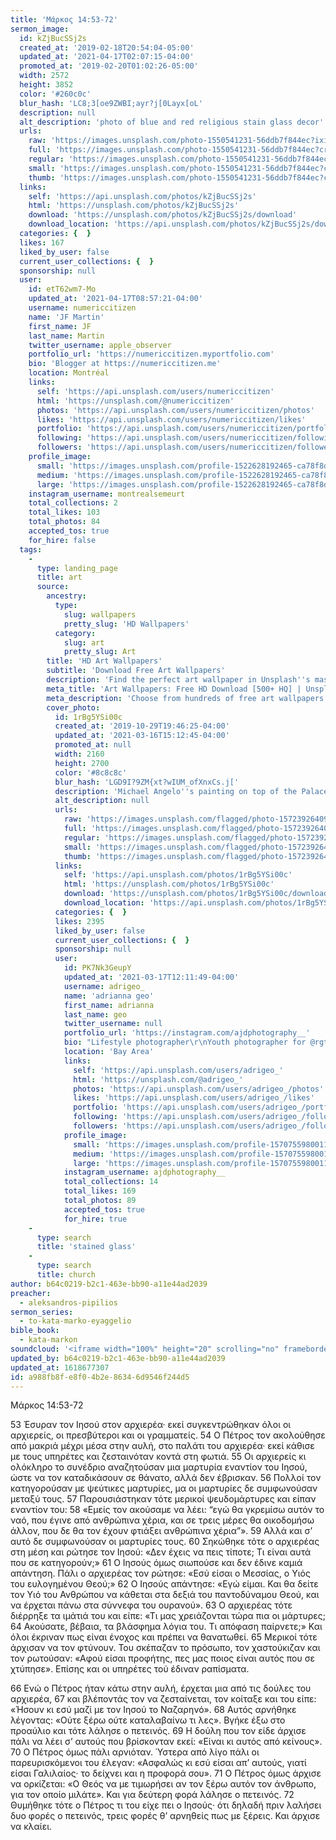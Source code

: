 ```yaml
---
title: 'Μάρκος 14:53-72'
sermon_image:
  id: kZjBucSSj2s
  created_at: '2019-02-18T20:54:04-05:00'
  updated_at: '2021-04-17T02:07:15-04:00'
  promoted_at: '2019-02-20T01:02:26-05:00'
  width: 2572
  height: 3852
  color: '#260c0c'
  blur_hash: 'LC8;3[oe9ZWBI;ayr?j[0Layx[oL'
  description: null
  alt_description: 'photo of blue and red religious stain glass decor'
  urls:
    raw: 'https://images.unsplash.com/photo-1550541231-56ddb7f844ec?ixid=MnwxNjM3NDl8MHwxfHNlYXJjaHwyfHxzdGFpbmVkJTIwZ2xhc3N8ZW58MHx8fHwxNjE4NjcyODEy&ixlib=rb-1.2.1'
    full: 'https://images.unsplash.com/photo-1550541231-56ddb7f844ec?crop=entropy&cs=srgb&fm=jpg&ixid=MnwxNjM3NDl8MHwxfHNlYXJjaHwyfHxzdGFpbmVkJTIwZ2xhc3N8ZW58MHx8fHwxNjE4NjcyODEy&ixlib=rb-1.2.1&q=85'
    regular: 'https://images.unsplash.com/photo-1550541231-56ddb7f844ec?crop=entropy&cs=tinysrgb&fit=max&fm=jpg&ixid=MnwxNjM3NDl8MHwxfHNlYXJjaHwyfHxzdGFpbmVkJTIwZ2xhc3N8ZW58MHx8fHwxNjE4NjcyODEy&ixlib=rb-1.2.1&q=80&w=1080'
    small: 'https://images.unsplash.com/photo-1550541231-56ddb7f844ec?crop=entropy&cs=tinysrgb&fit=max&fm=jpg&ixid=MnwxNjM3NDl8MHwxfHNlYXJjaHwyfHxzdGFpbmVkJTIwZ2xhc3N8ZW58MHx8fHwxNjE4NjcyODEy&ixlib=rb-1.2.1&q=80&w=400'
    thumb: 'https://images.unsplash.com/photo-1550541231-56ddb7f844ec?crop=entropy&cs=tinysrgb&fit=max&fm=jpg&ixid=MnwxNjM3NDl8MHwxfHNlYXJjaHwyfHxzdGFpbmVkJTIwZ2xhc3N8ZW58MHx8fHwxNjE4NjcyODEy&ixlib=rb-1.2.1&q=80&w=200'
  links:
    self: 'https://api.unsplash.com/photos/kZjBucSSj2s'
    html: 'https://unsplash.com/photos/kZjBucSSj2s'
    download: 'https://unsplash.com/photos/kZjBucSSj2s/download'
    download_location: 'https://api.unsplash.com/photos/kZjBucSSj2s/download?ixid=MnwxNjM3NDl8MHwxfHNlYXJjaHwyfHxzdGFpbmVkJTIwZ2xhc3N8ZW58MHx8fHwxNjE4NjcyODEy'
  categories: {  }
  likes: 167
  liked_by_user: false
  current_user_collections: {  }
  sponsorship: null
  user:
    id: etT62wm7-Mo
    updated_at: '2021-04-17T08:57:21-04:00'
    username: numericcitizen
    name: 'JF Martin'
    first_name: JF
    last_name: Martin
    twitter_username: apple_observer
    portfolio_url: 'https://numericcitizen.myportfolio.com'
    bio: 'Blogger at https://numericcitizen.me'
    location: Montréal
    links:
      self: 'https://api.unsplash.com/users/numericcitizen'
      html: 'https://unsplash.com/@numericcitizen'
      photos: 'https://api.unsplash.com/users/numericcitizen/photos'
      likes: 'https://api.unsplash.com/users/numericcitizen/likes'
      portfolio: 'https://api.unsplash.com/users/numericcitizen/portfolio'
      following: 'https://api.unsplash.com/users/numericcitizen/following'
      followers: 'https://api.unsplash.com/users/numericcitizen/followers'
    profile_image:
      small: 'https://images.unsplash.com/profile-1522628192465-ca78f8dd3098?ixlib=rb-1.2.1&q=80&fm=jpg&crop=faces&cs=tinysrgb&fit=crop&h=32&w=32'
      medium: 'https://images.unsplash.com/profile-1522628192465-ca78f8dd3098?ixlib=rb-1.2.1&q=80&fm=jpg&crop=faces&cs=tinysrgb&fit=crop&h=64&w=64'
      large: 'https://images.unsplash.com/profile-1522628192465-ca78f8dd3098?ixlib=rb-1.2.1&q=80&fm=jpg&crop=faces&cs=tinysrgb&fit=crop&h=128&w=128'
    instagram_username: montrealsemeurt
    total_collections: 2
    total_likes: 103
    total_photos: 84
    accepted_tos: true
    for_hire: false
  tags:
    -
      type: landing_page
      title: art
      source:
        ancestry:
          type:
            slug: wallpapers
            pretty_slug: 'HD Wallpapers'
          category:
            slug: art
            pretty_slug: Art
        title: 'HD Art Wallpapers'
        subtitle: 'Download Free Art Wallpapers'
        description: 'Find the perfect art wallpaper in Unsplash''s massive, curated collection of HD photos. Each photo is optimized for your screen and free to use for all.'
        meta_title: 'Art Wallpapers: Free HD Download [500+ HQ] | Unsplash'
        meta_description: 'Choose from hundreds of free art wallpapers. Download HD wallpapers for free on Unsplash.'
        cover_photo:
          id: 1rBg5YSi00c
          created_at: '2019-10-29T19:46:25-04:00'
          updated_at: '2021-03-16T15:12:45-04:00'
          promoted_at: null
          width: 2160
          height: 2700
          color: '#8c8c8c'
          blur_hash: 'LGD9I?9ZM{xt?wIUM_ofXnxCs.j['
          description: 'Michael Angelo''s painting on top of the Palace of Versailles'
          alt_description: null
          urls:
            raw: 'https://images.unsplash.com/flagged/photo-1572392640988-ba48d1a74457?ixlib=rb-1.2.1'
            full: 'https://images.unsplash.com/flagged/photo-1572392640988-ba48d1a74457?ixlib=rb-1.2.1&q=85&fm=jpg&crop=entropy&cs=srgb'
            regular: 'https://images.unsplash.com/flagged/photo-1572392640988-ba48d1a74457?ixlib=rb-1.2.1&q=80&fm=jpg&crop=entropy&cs=tinysrgb&w=1080&fit=max'
            small: 'https://images.unsplash.com/flagged/photo-1572392640988-ba48d1a74457?ixlib=rb-1.2.1&q=80&fm=jpg&crop=entropy&cs=tinysrgb&w=400&fit=max'
            thumb: 'https://images.unsplash.com/flagged/photo-1572392640988-ba48d1a74457?ixlib=rb-1.2.1&q=80&fm=jpg&crop=entropy&cs=tinysrgb&w=200&fit=max'
          links:
            self: 'https://api.unsplash.com/photos/1rBg5YSi00c'
            html: 'https://unsplash.com/photos/1rBg5YSi00c'
            download: 'https://unsplash.com/photos/1rBg5YSi00c/download'
            download_location: 'https://api.unsplash.com/photos/1rBg5YSi00c/download'
          categories: {  }
          likes: 2395
          liked_by_user: false
          current_user_collections: {  }
          sponsorship: null
          user:
            id: PK7Nk3GeupY
            updated_at: '2021-03-17T12:11:49-04:00'
            username: adrigeo_
            name: 'adrianna geo'
            first_name: adrianna
            last_name: geo
            twitter_username: null
            portfolio_url: 'https://instagram.com/ajdphotography__'
            bio: "Lifestyle photographer\r\nYouth photographer for @rgtyouth on instagram"
            location: 'Bay Area'
            links:
              self: 'https://api.unsplash.com/users/adrigeo_'
              html: 'https://unsplash.com/@adrigeo_'
              photos: 'https://api.unsplash.com/users/adrigeo_/photos'
              likes: 'https://api.unsplash.com/users/adrigeo_/likes'
              portfolio: 'https://api.unsplash.com/users/adrigeo_/portfolio'
              following: 'https://api.unsplash.com/users/adrigeo_/following'
              followers: 'https://api.unsplash.com/users/adrigeo_/followers'
            profile_image:
              small: 'https://images.unsplash.com/profile-1570755980011-96ec14c10fffimage?ixlib=rb-1.2.1&q=80&fm=jpg&crop=faces&cs=tinysrgb&fit=crop&h=32&w=32'
              medium: 'https://images.unsplash.com/profile-1570755980011-96ec14c10fffimage?ixlib=rb-1.2.1&q=80&fm=jpg&crop=faces&cs=tinysrgb&fit=crop&h=64&w=64'
              large: 'https://images.unsplash.com/profile-1570755980011-96ec14c10fffimage?ixlib=rb-1.2.1&q=80&fm=jpg&crop=faces&cs=tinysrgb&fit=crop&h=128&w=128'
            instagram_username: ajdphotography__
            total_collections: 14
            total_likes: 169
            total_photos: 89
            accepted_tos: true
            for_hire: true
    -
      type: search
      title: 'stained glass'
    -
      type: search
      title: church
author: b64c0219-b2c1-463e-bb90-a11e44ad2039
preacher:
  - aleksandros-pipilios
sermon_series:
  - to-kata-marko-eyaggelio
bible_book:
  - kata-markon
soundcloud: '<iframe width="100%" height="20" scrolling="no" frameborder="no" allow="autoplay" src="https://w.soundcloud.com/player/?url=https%3A//api.soundcloud.com/tracks/727326877%3Fsecret_token%3Ds-nRhmG&color=%23ff5500&inverse=false&auto_play=false&show_user=true"></iframe>'
updated_by: b64c0219-b2c1-463e-bb90-a11e44ad2039
updated_at: 1618677307
id: a988fb8f-e8f0-4b2e-8634-6d9546f244d5
---
```

Μάρκος 14:53-72

53 Έσυραν τον Ιησού στον αρχιερέα· εκεί συγκεντρώθηκαν όλοι οι αρχιερείς, οι πρεσβύτεροι και οι γραμματείς. 54 Ο Πέτρος τον ακολούθησε από μακριά μέχρι μέσα στην αυλή, στο παλάτι του αρχιερέα· εκεί κάθισε με τους υπηρέτες και ζεσταινόταν κοντά στη φωτιά.
55 Οι αρχιερείς κι ολόκληρο το συνέδριο αναζητούσαν μια μαρτυρία εναντίον του Ιησού, ώστε να τον καταδικάσουν σε θάνατο, αλλά δεν έβρισκαν. 56 Πολλοί τον κατηγορούσαν με ψεύτικες μαρτυρίες, μα οι μαρτυρίες δε συμφωνούσαν μεταξύ τους. 57 Παρουσιάστηκαν τότε μερικοί ψευδομάρτυρες και είπαν εναντίον του: 58 «Εμείς τον ακούσαμε να λέει: “εγώ θα γκρεμίσω αυτόν το ναό, που έγινε από ανθρώπινα χέρια, και σε τρεις μέρες θα οικοδομήσω άλλον, που δε θα τον έχουν φτιάξει ανθρώπινα χέρια”». 59 Αλλά και σ’ αυτό δε συμφωνούσαν οι μαρτυρίες τους. 60 Σηκώθηκε τότε ο αρχιερέας στη μέση και ρώτησε τον Ιησού: «Δεν έχεις να πεις τίποτε; Τι είναι αυτά που σε κατηγορούν;» 61 Ο Ιησούς όμως σιωπούσε και δεν έδινε καμιά απάντηση. Πάλι ο αρχιερέας τον ρώτησε: «Εσύ είσαι ο Μεσσίας, ο Υιός του ευλογημένου Θεού;» 62 Ο Ιησούς απάντησε: «Εγώ είμαι. Και θα δείτε τον Υιό του Ανθρώπου να κάθεται στα δεξιά του παντοδύναμου Θεού, και να έρχεται πάνω στα σύννεφα του ουρανού». 63 Ο αρχιερέας τότε διέρρηξε τα ιμάτιά του και είπε: «Τι μας χρειάζονται τώρα πια οι μάρτυρες; 64 Ακούσατε, βέβαια, τα βλάσφημα λόγια του. Τι απόφαση παίρνετε;» Και όλοι έκριναν πως είναι ένοχος και πρέπει να θανατωθεί.
65 Μερικοί τότε άρχισαν να τον φτύνουν. Του σκέπαζαν το πρόσωπο, τον χαστούκιζαν και τον ρωτούσαν: «Αφού είσαι προφήτης, πες μας ποιος είναι αυτός που σε χτύπησε». Επίσης και οι υπηρέτες τού έδιναν ραπίσματα.

66 Ενώ ο Πέτρος ήταν κάτω στην αυλή, έρχεται μια από τις δούλες του αρχιερέα, 67 και βλέποντάς τον να ζεσταίνεται, τον κοίταξε και του είπε: «Ήσουν κι εσύ μαζί με τον Ιησού το Ναζαρηνό». 68 Αυτός αρνήθηκε λέγοντας: «Ούτε ξέρω ούτε καταλαβαίνω τι λες». Βγήκε έξω στο προαύλιο και τότε λάλησε ο πετεινός.
69 Η δούλη που τον είδε άρχισε πάλι να λέει σ’ αυτούς που βρίσκονταν εκεί: «Είναι κι αυτός από κείνους». 70 Ο Πέτρος όμως πάλι αρνιόταν. Ύστερα από λίγο πάλι οι παρευρισκόμενοι του έλεγαν: «Ασφαλώς κι εσύ είσαι απ’ αυτούς, γιατί είσαι Γαλιλαίος· το δείχνει και η προφορά σου». 71 Ο Πέτρος όμως άρχισε να ορκίζεται: «Ο Θεός να με τιμωρήσει αν τον ξέρω αυτόν τον άνθρωπο, για τον οποίο μιλάτε». Και για δεύτερη φορά λάλησε ο πετεινός. 72 Θυμήθηκε τότε ο Πέτρος τι του είχε πει ο Ιησούς· ότι δηλαδή πριν λαλήσει δυο φορές ο πετεινός, τρεις φορές θ’ αρνηθείς πως με ξέρεις. Και άρχισε να κλαίει.